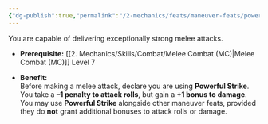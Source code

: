 ```yaml
---
{"dg-publish":true,"permalink":"/2-mechanics/feats/maneuver-feats/powerful-strike/"}
---
```


You are capable of delivering exceptionally strong melee attacks.

- **Prerequisite:** [[2. Mechanics/Skills/Combat/Melee Combat (MC)\|Melee Combat (MC)]] Level 7
    
- **Benefit:**  
    Before making a melee attack, declare you are using **Powerful Strike**. You take a **–1 penalty to attack rolls**, but gain a **+1 bonus to damage**.  
    You may use **Powerful Strike** alongside other maneuver feats, provided they do **not** grant additional bonuses to attack rolls or damage.